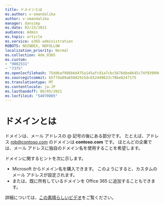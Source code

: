 ```yaml
---
title: ドメインとは
ms.author: v-smandalika
author: v-smandalika
manager: dansimp
ms.date: 02/23/2021
audience: Admin
ms.topic: article
ms.service: o365-administration
ROBOTS: NOINDEX, NOFOLLOW
localization_priority: Normal
ms.collection: Adm_O365
ms.custom:
- "9002531"
- "7375"
ms.openlocfilehash: 75ddbaf986b6d475a145afc91a7cbc5676dbe8645c74f9399969c78be5d0342f
ms.sourcegitcommit: b5f7da89a650d2915dc652449623c78be6247175
ms.translationtype: MT
ms.contentlocale: ja-JP
ms.lasthandoff: 08/05/2021
ms.locfileid: "54070005"
---
```

# <a name="whats-a-domain"></a>ドメインとは

ドメインは、メール アドレスの @ 記号の後にある部分です。 たとえば、アドレス rob@contoso.com のドメインは **contoso.com** です。 ほとんどの企業では、メール アドレスに独自のドメイン名を使用することを希望します。

ドメインに関するヒントを次に示します。

- Microsoft からドメイン名を購入できます。 このようにすると、カスタムのメール アドレスが設定されます。
- または、既に所有しているドメインを Office 365 に追加することもできます。

詳細については、[この素晴らしいビデオ](https://www.youtube.com/watch)をご覧ください。